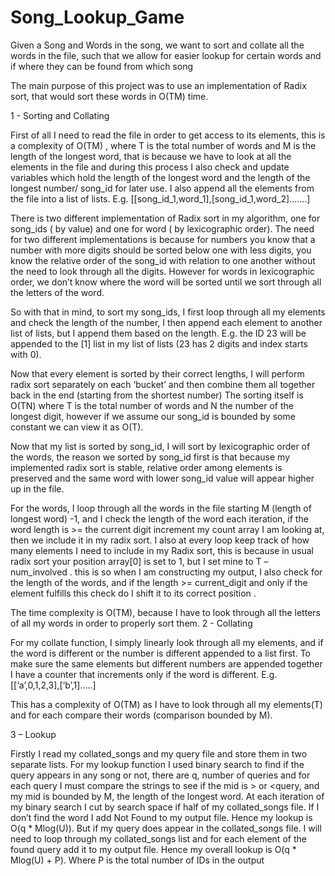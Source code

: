 # Song_Lookup_Game
Given a Song and Words in the song, we want to sort and collate all the words in the file, such that we allow for easier lookup for certain words 
and if where they can be found from which song

The main purpose of this project was to use an implementation of Radix sort, that would sort these words in O(TM) time.

1 - Sorting and Collating

First of all I need to read the file in order to get access to its elements, this is a complexity of O(TM) , where T is the total number of words and M is the length of the longest word, that is because we have to look at all the elements in the file and during this process I also check and update variables which hold the length of the longest word and the length of the longest number/ song_id for later use. I also append all the elements from the file into a list of lists. E.g. [[song_id_1,word_1],[song_id_1,word_2]…….] 

There is two different implementation of Radix sort in my algorithm, one for song_ids ( by value) and one for word ( by lexicographic order). The need for two different implementations is because for numbers you know that a number with more digits should be sorted below one with less digits, you know the relative order of the song_id with relation to one another without the need to look through all the digits. However for words in lexicographic order, we don’t know where the word will be sorted until we sort through all the letters of the word.

So with that in mind, to sort my song_ids, I first loop through all my elements and check the length of the number, I then append each element to another list of lists, but I append them based on the length. E.g. the ID 23 will be appended to the [1] list in my list of lists (23 has 2 digits and index starts with 0).

Now that every element is sorted by their correct lengths, I will perform radix sort separately on each ‘bucket’ and then combine them all together back in the end (starting from the shortest number)
The sorting itself is O(TN) where T is the total number of words and N the number of the longest digit, however if we assume our song_id is bounded by some constant we can view it as O(T).

Now that my list is sorted by song_id, I will sort by lexicographic order of the words, the reason we sorted by song_id first is that because my implemented radix sort is stable, relative order among elements is preserved and the same word with lower song_id value will appear higher up in the file.

For the words, I loop through all the words in the file starting M (length of longest word) -1, and I check the length of the word each iteration, if the word length is >= the current digit increment my count array I am looking at, then we include it in my radix sort. 
I also at every loop keep track of how many elements I need to include in my Radix sort, this is because in usual radix sort your position array[0] is set to 1, but I set mine to T –  num_involved . this is so when I am constructing my output, I also check for the length of the words, and if the length >= current_digit and only if the element fulfills this check do I shift it to its correct position .

The time complexity is O(TM), because I have to look through all the letters of all my words in order to properly sort them.
2 - Collating

For my collate function, I simply linearly look through all my elements, and if the word is different or the number is different appended to a list first. To make sure the same elements but different numbers are appended together I have a counter that increments only if the word is different.
E.g. [[‘a’,0,1,2,3],[‘b’,1]…..]

This has a complexity of O(TM) as I have to look through all my elements(T) and  for each compare their words (comparison bounded by M).

3 – Lookup

Firstly I read my collated_songs and my query file and store them in two separate lists.
For my lookup function I used binary search to find if the query appears in any song or not, there are q, number of queries and for each query I must compare the strings to see if the mid is > or <query, and my mid is bounded by M, the length of the longest word. At each iteration of my binary search I cut by search space if half of my collated_songs file.
If I don’t find the word I add Not Found to my output file.
Hence my lookup is O(q * Mlog(U)).
But if my query does appear in the collated_songs file. I will need to loop through my collated_songs list and for each element of the found query add it to my output file.
Hence my overall lookup is O(q * Mlog(U) + P). Where P is the total number of IDs in the output 



